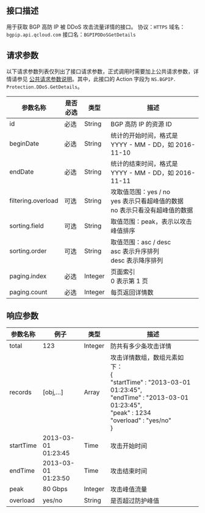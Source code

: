 ## 接口描述
用于获取 BGP 高防 IP 被 DDoS 攻击流量详情的接口。
协议：`HTTPS`
域名：`bgpip.api.qcloud.com`
接口名：`BGPIPDDoSGetDetails`

## 请求参数
以下请求参数列表仅列出了接口请求参数，正式调用时需要加上公共请求参数，详情请参见 [公共请求参数说明](https://cloud.tencent.com/document/api/213/6976)。其中，此接口的 Action 字段为 `NS.BGPIP. Protection.DDoS.GetDetails`。

| 参数名称 | 是否必选 | 类型 | 描述 |
|---------|---------|---------|---------|
| id | 必选 | String | BGP 高防 IP 的资源 ID |
| beginDate | 必选 | String | 统计的开始时间，格式是 YYYY - MM - DD，如 2016-11-10 |
| endDate | 必选 | String | 统计的结束时间，格式是 YYYY - MM - DD，如 2016-11-11 |
| filtering.overload | 可选 | String | 攻取值范围：yes / no</br>yes 表示只看超峰值的数据</br>no 表示只看没有超峰值的数据 |
| sorting.field | 可选 | String | 取值范围：peak，表示以攻击峰值排序 |
| sorting.order | 可选 | String | 取值范围：asc / desc</br>asc 表示升序排列</br>desc 表示降序排列 |
| paging.index | 必选 | Integer | 页面索引</br>0 表示第 1 页 |
| paging.count | 必选 | Integer | 每页返回详情数 |

## 响应参数

| 参数名称 | 例子	| 类型 |	描述 |
|---------|---------|---------|---------|
| total | 123 | Integer | 防共有多少条攻击详情 |
| records | [obj,…] | Array |	攻击详情数组，数组元素如下：</br>{</br>"startTime" : "2013-03-01 01:23:45", </br> "endTime"   : "2013-03-01 01:23:45",</br> "peak"      : 1234 </br> "overload"  : "yes/no"</br>} |
| startTime | 2013-03-01</br>01:23:45 | Time |	攻击开始时间 |
| endTime | 2013-03-01</br>01:23:50 | Time |	攻击结束时间 |
| peak | 80 Gbps | Integer |	攻击峰值流量 |
| overload | yes/no | String |	是否超过防护峰值 |
